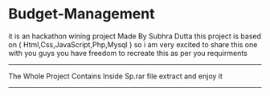 # Budget-Management
it is an hackathon wining project Made By Subhra Dutta this project is based on ( Html,Css,JavaScript,Php,Mysql ) so i am very excited to share this one with you guys you have freedom to recreate this as per you requirments

**********************************************************************************************************************
The Whole Project Contains Inside Sp.rar file extract and enjoy it 


**********************************************************************************************************************
